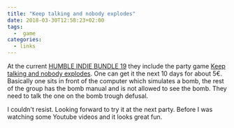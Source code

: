 ```yaml
---
title: "Keep talking and nobody explodes"
date: 2018-03-30T12:58:23+02:00
tags:
  -  game
categories:
  - links
---
```


At the current [HUMBLE INDIE BUNDLE 19][1] they
include the party game [Keep talking and nobody explodes][2].  One can get it the next 10
days for about 5€.  Basically one sits in front of the computer which
simulates a bomb, the rest of the group has the bomb manual and is not
allowed to see the bomb.  They need to talk the one on the bomb trough
defusal.

I couldn't resist.  Looking forward to try it at the next party.
Before I was watching some Youtube videos and it looks great fun.

<!--more-->

[1]:https://www.humblebundle.com/games/humble-indie-bundle-19
[2]:http://www.keeptalkinggame.com
